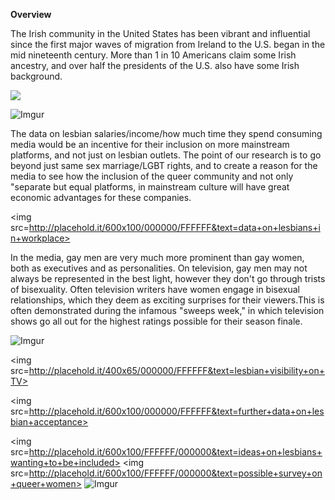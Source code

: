 **Overview**

The Irish community in the United States has been vibrant and influential since the first major waves of migration from Ireland to the U.S. began in the mid nineteenth century.  More than 1 in 10 Americans claim some Irish ancestry, and over half the presidents of the U.S. also have some Irish background. 

<img src="http://placehold.it/Where+Irish+Americans+Live+in+America">

![Imgur](http://i.imgur.com/eS6FjtD.png)

  The data on lesbian salaries/income/how much time they spend consuming media would be an incentive for their inclusion on more mainstream platforms, and not just on lesbian outlets. The point of our research is to go beyond just same sex marriage/LGBT rights, and to create a reason for the media to see how  the inclusion of the queer  community and not only "separate but equal platforms, in mainstream culture will have great economic advantages for these companies. 
  
  <img src=http://placehold.it/600x100/000000/FFFFFF&text=data+on+lesbians+in+workplace>
  
In the media, gay men are very much more prominent than gay women, both as executives and as personalities. On television, gay men may not always be represented in the best light, however they don't go through trists of bisexuality. Often television writers have women engage in bisexual relationships, which they deem as exciting surprises for their viewers.This is often demonstrated  during the infamous "sweeps week," in which television shows go all out for the highest ratings possible  for their season finale. 
  
![Imgur](http://i.imgur.com/sDrLnkJ.png)

<img src=http://placehold.it/400x65/000000/FFFFFF&text=lesbian+visibility+on+TV>


<img src=http://placehold.it/600x100/000000/FFFFFF&text=further+data+on+lesbian+acceptance>

<img src=http://placehold.it/600x100/FFFFFF/000000&text=ideas+on+lesbians+wanting+to+be+included>
<img src=http://placehold.it/600x100/FFFFFF/000000&text=possible+survey+on+queer+women>
![Imgur](http://i.imgur.com/vX8izZm.png)